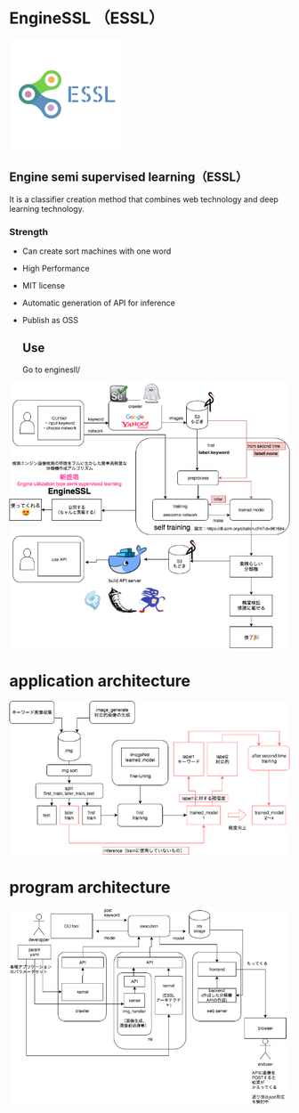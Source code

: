 

# EngineSSL （ESSL）

![logo](./src/essl_logo.png)

## Engine semi supervised learning（ESSL）

It is a classifier creation method that combines web technology and deep learning technology.

### Strength

* Can create sort machines with one word

* High Performance

* MIT license

* Automatic generation of API for inference

* Publish as OSS

    

  ## Use

  Go to enginesll/


![archtechture](./src/master_arch.png)



# application architecture





![arch2](./src/essl_core.png)



# program architecture





![essl_program](./src/essl_program.png)